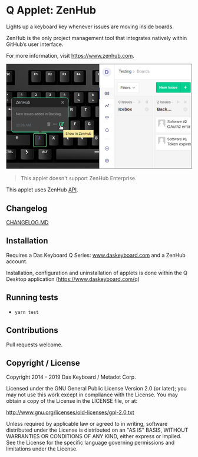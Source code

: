 # Q Applet: ZenHub

Lights up a keyboard key whenever issues are moving inside boards.

ZenHub is the only project management tool that integrates natively within GitHub’s user interface.

For more information, visit <https://www.zenhub.com>.

![ZenHub on a Das Keybaord Q](assets/image.png "Das Keyboard ZenHub applet")

> This applet doesn't support ZenHub Enterprise.

This applet uses ZenHub [API](https://github.com/ZenHubIO/API).

## Changelog

[CHANGELOG.MD](CHANGELOG.md)

## Installation

Requires a Das Keyboard Q Series: www.daskeyboard.com and a ZenHub account.

Installation, configuration and uninstallation of applets is done within
the Q Desktop application (https://www.daskeyboard.com/q)

## Running tests

- `yarn test`

## Contributions

Pull requests welcome.

## Copyright / License

Copyright 2014 - 2019 Das Keyboard / Metadot Corp.

Licensed under the GNU General Public License Version 2.0 (or later);
you may not use this work except in compliance with the License.
You may obtain a copy of the License in the LICENSE file, or at:

   http://www.gnu.org/licenses/old-licenses/gpl-2.0.txt

Unless required by applicable law or agreed to in writing, software
distributed under the License is distributed on an "AS IS" BASIS,
WITHOUT WARRANTIES OR CONDITIONS OF ANY KIND, either express or implied.
See the License for the specific language governing permissions and
limitations under the License.

